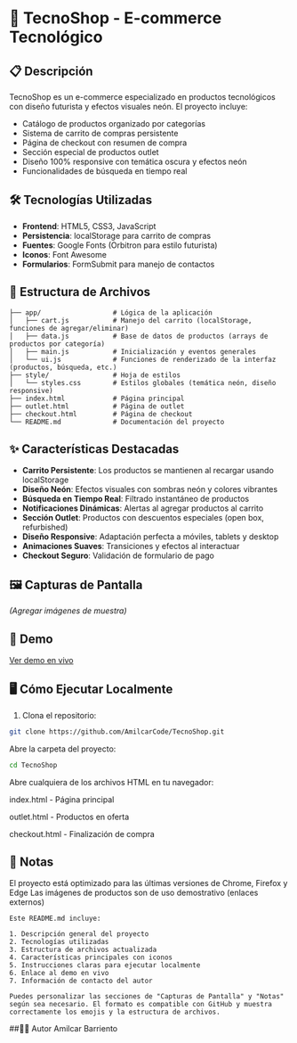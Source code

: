 # 🚀 TecnoShop - E-commerce Tecnológico

## 📋 Descripción
TecnoShop es un e-commerce especializado en productos tecnológicos con diseño futurista y efectos visuales neón. El proyecto incluye:

- Catálogo de productos organizado por categorías
- Sistema de carrito de compras persistente
- Página de checkout con resumen de compra
- Sección especial de productos outlet
- Diseño 100% responsive con temática oscura y efectos neón
- Funcionalidades de búsqueda en tiempo real

## 🛠 Tecnologías Utilizadas
- **Frontend**: HTML5, CSS3, JavaScript
- **Persistencia**: localStorage para carrito de compras
- **Fuentes**: Google Fonts (Orbitron para estilo futurista)
- **Iconos**: Font Awesome
- **Formularios**: FormSubmit para manejo de contactos

## 📂 Estructura de Archivos

```
├── app/                  # Lógica de la aplicación
│   ├── cart.js           # Manejo del carrito (localStorage, funciones de agregar/eliminar)
│   ├── data.js           # Base de datos de productos (arrays de productos por categoría)
│   ├── main.js           # Inicialización y eventos generales
│   └── ui.js             # Funciones de renderizado de la interfaz (productos, búsqueda, etc.)
├── style/                # Hoja de estilos
│   └── styles.css        # Estilos globales (temática neón, diseño responsive)
├── index.html            # Página principal
├── outlet.html           # Página de outlet
├── checkout.html         # Página de checkout
└── README.md             # Documentación del proyecto
```
## ✨ Características Destacadas
- **Carrito Persistente**: Los productos se mantienen al recargar usando localStorage
- **Diseño Neón**: Efectos visuales con sombras neón y colores vibrantes
- **Búsqueda en Tiempo Real**: Filtrado instantáneo de productos
- **Notificaciones Dinámicas**: Alertas al agregar productos al carrito
- **Sección Outlet**: Productos con descuentos especiales (open box, refurbished)
- **Diseño Responsive**: Adaptación perfecta a móviles, tablets y desktop
- **Animaciones Suaves**: Transiciones y efectos al interactuar
- **Checkout Seguro**: Validación de formulario de pago

## 🖼️ Capturas de Pantalla
*(Agregar imágenes de muestra)*

## 🚀 Demo
[Ver demo en vivo](https://amilcarcode.github.io/TecnoShop/)

## 🖥️ Cómo Ejecutar Localmente
1. Clona el repositorio:
```bash
git clone https://github.com/AmilcarCode/TecnoShop.git
```
Abre la carpeta del proyecto:

```bash
cd TecnoShop
```
Abre cualquiera de los archivos HTML en tu navegador:

index.html - Página principal

outlet.html - Productos en oferta

checkout.html - Finalización de compra

## 📌 Notas
El proyecto está optimizado para las últimas versiones de Chrome, Firefox y Edge
Las imágenes de productos son de uso demostrativo (enlaces externos)

```
Este README.md incluye:

1. Descripción general del proyecto
2. Tecnologías utilizadas
3. Estructura de archivos actualizada
4. Características principales con iconos
5. Instrucciones claras para ejecutar localmente
6. Enlace al demo en vivo
7. Información de contacto del autor

Puedes personalizar las secciones de "Capturas de Pantalla" y "Notas" según sea necesario. El formato es compatible con GitHub y muestra correctamente los emojis y la estructura de archivos.
```


##👨‍💻 Autor
Amilcar Barriento
